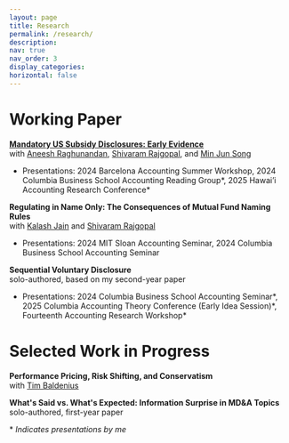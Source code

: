 ```yaml
---
layout: page
title: Research
permalink: /research/
description: 
nav: true
nav_order: 3
display_categories: 
horizontal: false
---
```


# Working Paper
**[Mandatory US Subsidy Disclosures: Early Evidence](https://papers.ssrn.com/sol3/papers.cfm?abstract_id=5135879)**  
with [Aneesh Raghunandan](https://www.aneeshraghunandan.com/), [Shivaram Rajgopal](https://www.shivarajgopal.com/), and [Min Jun Song](https://business.columbia.edu/post-grad/people/min-jun-song)
- Presentations: 2024 Barcelona Accounting Summer Workshop, 2024 Columbia Business School Accounting Reading Group\*, 2025 Hawai’i Accounting Research Conference\*

**Regulating in Name Only: The Consequences of Mutual Fund Naming Rules**  
with [Kalash Jain](https://kalashjain.me/) and [Shivaram Rajgopal](https://www.shivarajgopal.com/)
- Presentations: 2024 MIT Sloan Accounting Seminar, 2024 Columbia Business School Accounting Seminar

<!-- **[Sequential Voluntary Disclosure](https://papers.ssrn.com/abstract=5211725)**   -->
**Sequential Voluntary Disclosure**  
solo-authored, based on my second-year paper  
- Presentations: 2024 Columbia Business School Accounting Seminar\*, 2025 Columbia Accounting Theory Conference (Early Idea Session)\*, Fourteenth Accounting Research Workshop\*

# Selected Work in Progress
**Performance Pricing, Risk Shifting, and Conservatism**  
with [Tim Baldenius](https://business.columbia.edu/faculty/people/tim-baldenius)

**What's Said vs. What's Expected: Information Surprise in MD&A Topics**  
solo-authored, first-year paper  

\* *Indicates presentations by me*
<!-- **Internal Uncertainty and External Communication: Evidence from Corporate Violations**  
with [Jonas Heese](https://www.hbs.edu/faculty/Pages/profile.aspx?facId=740159), [Ronghuo Zheng](https://www.mccombs.utexas.edu/faculty-and-research/faculty-directory/ronghuo-zheng/), and [Yuan Zou](https://www.hbs.edu/faculty/Pages/profile.aspx?facId=1201306) -->

<!-- <ul>
	<li>
		<b>Internal Uncertainty and External Communication: Evidence from Corporate Violations</b><br>
		
		<i></i><br>
		<a href=""><div class="color-button">report</div></a><a href=""><div class="color-button">code</div></a>
	</li><br>
</ul> -->


<!-- <h2>Publications</h2>
<ul>
	<li>
		<b>"Paper title #1"</b><br>
		<i>List of authors</i><br>
		Conference, Year<br>
		<a href=""><div class="color-button">pdf</div></a><a href=""><div class="color-button">cite</div></a><a href=""><div class="color-button">code</div></a>
	</li><br>
	<li>
		<b>"Paper title #1"</b><br>
		<i>List of authors</i><br>
		Conference, Year<br>
		<a href=""><div class="color-button">pdf</div></a><a href=""><div class="color-button">cite</div></a><a href=""><div class="color-button">code</div></a>
	</li><br>
</ul>

<h2>Research Projects</h2>
<ul>
	<li>
		<b>Project title</b><br>
		University, Duration<br>
		<i>Other details such as advisor's name may go here</i><br>
		<a href=""><div class="color-button">report</div></a><a href=""><div class="color-button">code</div></a>
	</li><br>
	<li>
		<b>Project title</b><br>
		University, Duration<br>
		<i>Other details such as advisor's name may go here</i><br>
		<a href=""><div class="color-button">report</div></a><a href=""><div class="color-button">code</div></a>
	</li><br>
</ul>

<h2>Research Implementations</h2>
<ul>
	<li>
		<b>Title #1</b>: Brief description of this research implementation.<br>
		<a href=""><div class="color-button">paper</div></a><a href=""><div class="color-button">report</div></a><a href=""><div class="color-button">code</div></a>
	</li><br>
	<li>
		<b>Title #2</b>: Brief description of this research implementation.<br>
		<a href=""><div class="color-button">paper</div></a><a href=""><div class="color-button">report</div></a><a href=""><div class="color-button">code</div></a>
	</li><br>
</ul> -->

